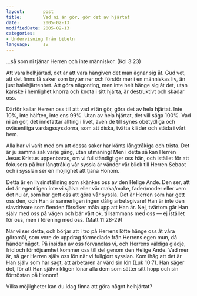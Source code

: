 ```yaml
---
layout:       post
title:        Vad ni än gör, gör det av hjärtat
date:         2005-02-13
modifiedDate: 2005-02-13
categories:
- Undervisning från bibeln
language:     sv
---
```

...så som ni tjänar Herren och inte människor.  (Kol 3:23)

Att vara helhjärtad, det är att vara hängiven det man ägnar sig åt.  Gud vet, att det finns få saker som bryter ner och förstör mer i en människas liv, än just halvhjärtenhet.  Att göra någonting, men inte helt hänge sig åt det, utan kanske i hemlighet knorra och knota i sitt hjärta, är destruktivt och skadar oss.

Därför kallar Herren oss till att vad vi än gör, göra det av hela hjärtat.  Inte 10%, inte hälften, inte ens 99%.  Utan av hela hjärtat, det vill säga 100%.  Vad ni än gör, det innefattar allting i livet, även de till synes obetydliga och oväsentliga vardagssysslorna, som att diska, tvätta kläder och städa i vårt hem.

Alla har vi varit med om att dessa saker har känts långtråkiga och trista.  Det är ju samma sak varje gång, utan utmaning!  Men i detta så kan Herren Jesus Kristus uppenbaras, om vi fullständigt ger oss hän, och istället för att fokusera på hur långtråkig vår syssla är vänder vår blick till Herren Sebaot och i sysslan ser en möjlighet att tjäna Honom.

Detta är en livsinställning som skänkes oss av den Helige Ande.  Den ser, att det är egentligen inte vi själva eller vår maka/make, fader/moder eller vem det nu är, som har gett oss att göra vår syssla.  Det är Herren som har gett oss den, och Han är sannerligen ingen dålig arbetsgivare!  Han är inte den slavdrivare som fienden försöker måla upp att Han är.  Nej, tvärtom går Han själv med oss på vägen och bär vårt ok, tillsammans med oss &mdash; ej istället för oss, men i
förening med oss.  (Matt 11:28-29)

När vi ser detta, och börjar att i tro på Herrens löfte hänge oss åt våra göromål, som vore de uppdrag förmedlade från Herrens egen mun, då händer något.  På insidan av oss förvandlas vi, och Herrens väldiga glädje, frid och förnöjsamhet kommer oss till del genom den Helige Ande.  Vad mer är, så ger Herren själv oss lön när vi fullgjort sysslan.  Kom ihåg att det är Han själv som har sagt, att arbetaren är värd sin lön (Luk 10:7).  Han säger det, för att Han själv rikligen lönar alla dem som sätter sitt hopp och sin förtröstan på Honom!

Vilka möjligheter kan du idag finna att göra något helhjärtat?
